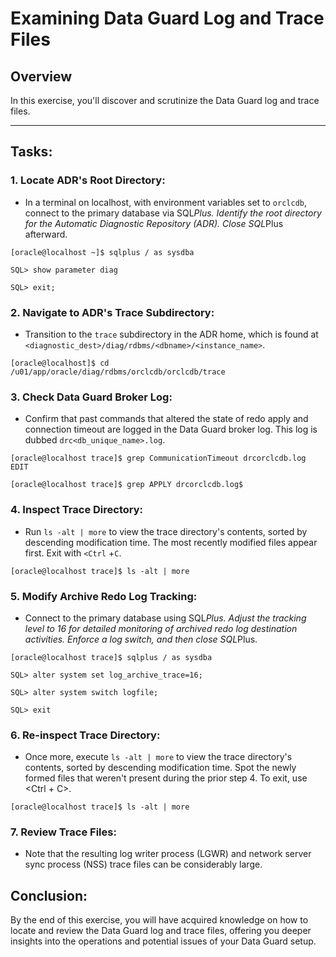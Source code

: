 # Examining Data Guard Log and Trace Files

## Overview

In this exercise, you'll discover and scrutinize the Data Guard log and trace files.

---

## Tasks:

### 1. **Locate ADR's Root Directory**:
   - In a terminal on localhost, with environment variables set to `orclcdb`, connect to the primary database via SQL*Plus. Identify the root directory for the Automatic Diagnostic Repository (ADR). Close SQL*Plus afterward.

   ```
   [oracle@localhost ~]$ sqlplus / as sysdba

   SQL> show parameter diag

   SQL> exit;
   ```

### 2. **Navigate to ADR's Trace Subdirectory**:
   - Transition to the `trace` subdirectory in the ADR home, which is found at `<diagnostic_dest>/diag/rdbms/<dbname>/<instance_name>`.

   ```
   [oracle@localhost]$ cd /u01/app/oracle/diag/rdbms/orclcdb/orclcdb/trace
   ```

### 3. **Check Data Guard Broker Log**:
   - Confirm that past commands that altered the state of redo apply and connection timeout are logged in the Data Guard broker log. This log is dubbed `drc<db_unique_name>.log`.

   ```
   [oracle@localhost trace]$ grep CommunicationTimeout drcorclcdb.log  EDIT 

   [oracle@localhost trace]$ grep APPLY drcorclcdb.log$
   ```

### 4. **Inspect Trace Directory**:
   - Run `ls -alt | more` to view the trace directory's contents, sorted by descending modification time. The most recently modified files appear first. Exit with `<Ctrl` +`C`.


   ```
   [oracle@localhost trace]$ ls -alt | more
   ```

### 5. **Modify Archive Redo Log Tracking**:
   - Connect to the primary database using SQL*Plus. Adjust the tracking level to 16 for detailed monitoring of archived redo log destination activities. Enforce a log switch, and then close SQL*Plus.


   ```
   [oracle@localhost trace]$ sqlplus / as sysdba

   SQL> alter system set log_archive_trace=16;

   SQL> alter system switch logfile;

   SQL> exit
   ```

### 6. **Re-inspect Trace Directory**:
   - Once more, execute `ls -alt | more` to view the trace directory's contents, sorted by descending modification time. Spot the newly formed files that weren't present during the prior step 4. To exit, use <Ctrl + C>.

   ```
   [oracle@localhost trace]$ ls -alt | more
   ```

### 7. **Review Trace Files**:
   - Note that the resulting log writer process (LGWR) and network server sync process (NSS) trace files can be considerably large.


## Conclusion:

By the end of this exercise, you will have acquired knowledge on how to locate and review the Data Guard log and trace files, offering you deeper insights into the operations and potential issues of your Data Guard setup.
